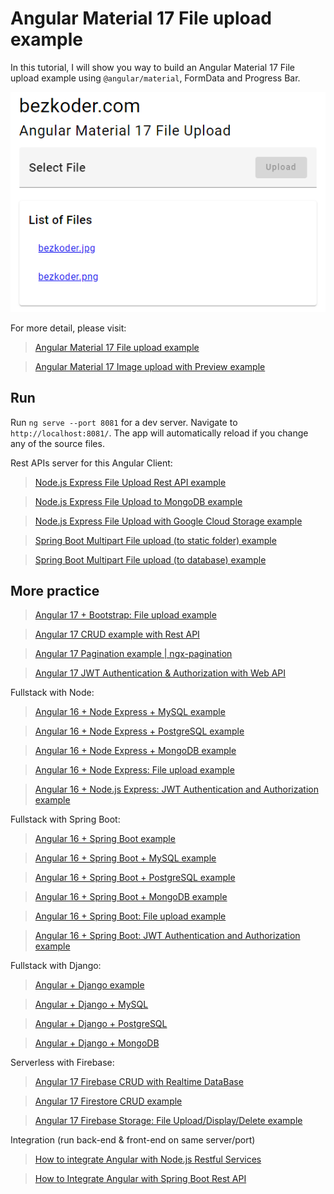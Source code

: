 # Angular Material 17 File upload example

In this tutorial, I will show you way to build an Angular Material 17 File upload example using `@angular/material`, FormData and Progress Bar.

![angular-material-17-file-upload-example](angular-material-17-file-upload-example.png)

For more detail, please visit:
> [Angular Material 17 File upload example](https://www.bezkoder.com/angular-material-17-file-upload/)

> [Angular Material 17 Image upload with Preview example](https://www.bezkoder.com/angular-material-17-image-upload-preview/)

## Run
Run `ng serve --port 8081` for a dev server. Navigate to `http://localhost:8081/`. The app will automatically reload if you change any of the source files.

Rest APIs server for this Angular Client:
> [Node.js Express File Upload Rest API example](https://www.bezkoder.com/node-js-express-file-upload/)

> [Node.js Express File Upload to MongoDB example](https://www.bezkoder.com/node-js-upload-store-images-mongodb/)

> [Node.js Express File Upload with Google Cloud Storage example](https://www.bezkoder.com/google-cloud-storage-nodejs-upload-file/)

> [Spring Boot Multipart File upload (to static folder) example](https://www.bezkoder.com/spring-boot-file-upload/)

> [Spring Boot Multipart File upload (to database) example](https://www.bezkoder.com/spring-boot-upload-file-database/)

## More practice
> [Angular 17 + Bootstrap: File upload example](https://www.bezkoder.com/angular-17-file-upload/)

> [Angular 17 CRUD example with Rest API](https://www.bezkoder.com/angular-17-crud-example/)

> [Angular 17 Pagination example | ngx-pagination](https://www.bezkoder.com/angular-17-pagination-ngx/)

> [Angular 17 JWT Authentication & Authorization with Web API](https://www.bezkoder.com/angular-17-jwt-auth/)

Fullstack with Node:
> [Angular 16 + Node Express + MySQL example](https://www.bezkoder.com/angular-16-node-js-express-mysql/)

> [Angular 16 + Node Express + PostgreSQL example](https://www.bezkoder.com/angular-16-node-js-express-postgresql/)

> [Angular 16 + Node Express + MongoDB example](https://www.bezkoder.com/angular-16-node-js-express-mongodb/)

> [Angular 16 + Node Express: File upload example](https://www.bezkoder.com/angular-16-node-express-file-upload/)

> [Angular 16 + Node.js Express: JWT Authentication and Authorization example](https://www.bezkoder.com/node-js-angular-16-jwt-auth/)

Fullstack with Spring Boot:
> [Angular 16 + Spring Boot example](https://www.bezkoder.com/spring-boot-angular-16-crud/)

> [Angular 16 + Spring Boot + MySQL example](https://www.bezkoder.com/spring-boot-angular-16-mysql/)

> [Angular 16 + Spring Boot + PostgreSQL example](https://www.bezkoder.com/spring-boot-angular-16-postgresql/)

> [Angular 16 + Spring Boot + MongoDB example](https://www.bezkoder.com/spring-boot-angular-16-mongodb/)

> [Angular 16 + Spring Boot: File upload example](https://www.bezkoder.com/angular-16-spring-boot-file-upload/)

> [Angular 16 + Spring Boot: JWT Authentication and Authorization example](https://www.bezkoder.com/angular-16-spring-boot-jwt-auth/)

Fullstack with Django:
> [Angular + Django example](https://www.bezkoder.com/django-angular-13-crud-rest-framework/)

> [Angular + Django + MySQL](https://www.bezkoder.com/django-angular-mysql/)

> [Angular + Django + PostgreSQL](https://www.bezkoder.com/django-angular-postgresql/)

> [Angular + Django + MongoDB](https://www.bezkoder.com/django-angular-mongodb/)

Serverless with Firebase:
> [Angular 17 Firebase CRUD with Realtime DataBase](https://www.bezkoder.com/angular-17-firebase-crud/)

> [Angular 17 Firestore CRUD example](https://www.bezkoder.com/angular-17-firestore-crud/)

> [Angular 17 Firebase Storage: File Upload/Display/Delete example](https://www.bezkoder.com/angular-17-firebase-storage/)

Integration (run back-end & front-end on same server/port)
> [How to integrate Angular with Node.js Restful Services](https://www.bezkoder.com/integrate-angular-12-node-js/)

> [How to Integrate Angular with Spring Boot Rest API](https://www.bezkoder.com/integrate-angular-12-spring-boot/)
